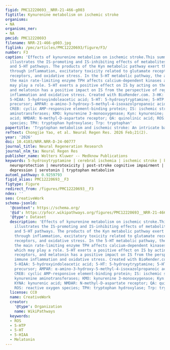 ```yaml
---
figid: PMC12220693__NRR-21-466-g003
figtitle: Kynurenine metabolism on ischemic stroke
organisms:
- NA
organisms_ner:
- NA
pmcid: PMC12220693
filename: NRR-21-466-g003.jpg
figlink: /pmc/articles/PMC12220693/figure/F3/
number: F3
caption: 'Effects of kynurenine metabolism on ischemic stroke.This summary diagram
  illustrates the IS-promoting and IS-inhibiting effects of metabolites in the Kyn
  and 5-HT pathways. The products of the Kyn metabolic pathway exert their effects
  through inflammation, excitatory toxicity related to glutamate receptors, nicotinamide
  receptors, and oxidative stress. In the 5-HT metabolic pathway, the activity of
  the main rate-limiting enzyme TPH affects calcium-dependent kinases and CREB, which
  may play a role. 5-HT exerts a positive effect on IS by acting on the 5-HT receptors,
  and melatonin has a positive impact on IS from the perspective of regulating immune
  inflammation and oxidative stress. Created with BioRender.com. 3-HK: 3-Hydroxykynurenine;
  5-HIAA: 5-hydroxyindoleacetic acid; 5-HT: 5-hydroxytryptamine; 5-HTP: 5-hydroxytryptamine
  precursor; AMPAR: α-amino-3-hydroxy-5-methyl-4-isoxazolpropanoic acid receptor;
  CREB: cyclic AMP-responsive element-binding protein; IS: ischemic stroke; KAT: kynurenine
  aminotransferases; KMO: kynurenine 3-monooxygenase; Kyn: kynurenine; KYNA: kynurenic
  acid; NMDAR: N-methyl-D-aspartate receptor; QA: quinolinic acid; ROS: reactive oxygen
  species; TPH: tryptophan hydroxylase; Trp: tryptophan'
papertitle: 'Tryptophan metabolism and ischemic stroke: An intricate balance'
reftext: Chongjie Yao, et al. Neural Regen Res. 2026 Feb;21(2).
year: '2026'
doi: 10.4103/NRR.NRR-D-24-00777
journal_title: Neural Regeneration Research
journal_nlm_ta: Neural Regen Res
publisher_name: Wolters Kluwer -- Medknow Publications
keywords: 5-hydroxytryptamine | cerebral ischemia | ischemic stroke | kynurenine |
  neuroprotection | neurotoxicity | post-stroke cognitive impairment | post-stroke
  depression | serotonin | tryptophan metabolism
automl_pathway: 0.9259793
figid_alias: PMC12220693__F3
figtype: Figure
redirect_from: /figures/PMC12220693__F3
ndex: ''
seo: CreativeWork
schema-jsonld:
  '@context': https://schema.org/
  '@id': https://pfocr.wikipathways.org/figures/PMC12220693__NRR-21-466-g003.html
  '@type': Dataset
  description: 'Effects of kynurenine metabolism on ischemic stroke.This summary diagram
    illustrates the IS-promoting and IS-inhibiting effects of metabolites in the Kyn
    and 5-HT pathways. The products of the Kyn metabolic pathway exert their effects
    through inflammation, excitatory toxicity related to glutamate receptors, nicotinamide
    receptors, and oxidative stress. In the 5-HT metabolic pathway, the activity of
    the main rate-limiting enzyme TPH affects calcium-dependent kinases and CREB,
    which may play a role. 5-HT exerts a positive effect on IS by acting on the 5-HT
    receptors, and melatonin has a positive impact on IS from the perspective of regulating
    immune inflammation and oxidative stress. Created with BioRender.com. 3-HK: 3-Hydroxykynurenine;
    5-HIAA: 5-hydroxyindoleacetic acid; 5-HT: 5-hydroxytryptamine; 5-HTP: 5-hydroxytryptamine
    precursor; AMPAR: α-amino-3-hydroxy-5-methyl-4-isoxazolpropanoic acid receptor;
    CREB: cyclic AMP-responsive element-binding protein; IS: ischemic stroke; KAT:
    kynurenine aminotransferases; KMO: kynurenine 3-monooxygenase; Kyn: kynurenine;
    KYNA: kynurenic acid; NMDAR: N-methyl-D-aspartate receptor; QA: quinolinic acid;
    ROS: reactive oxygen species; TPH: tryptophan hydroxylase; Trp: tryptophan'
  license: CC0
  name: CreativeWork
  creator:
    '@type': Organization
    name: WikiPathways
  keywords:
  - ROS
  - 5-HTP
  - 5-HT
  - 5-HIAA
  - Melatonin
---
```

